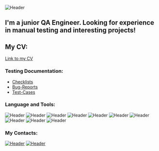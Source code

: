 ![Header](https://github.com/JonseeFX/JonseeFX/blob/main/assets/Mask_group.png)
## I'm a junior QA Engineer. Looking for experience in manual testing and interesting projects!
## My CV:
[Link to my CV](https://docs.google.com/document/d/1hHyeeD2q2tungXacyZBihhw46nYwIZYm)

### Testing Documentation:
- [Checklists](https://github.com/JonseeFX/Checklists)
- [Bug-Reports](https://github.com/JonseeFX/Bug-reports)
- [Test-Cases](https://github.com/JonseeFX/Test-cases)

### Language and Tools:
![Header](https://img.shields.io/badge/Jira-090909?style=for-the-badge&logo=jira&logoColor=136be1)
![Header](https://img.shields.io/badge/Postman-090909?style=for-the-badge&logo=postman&logoColor=f76935)
![Header](https://img.shields.io/badge/Github-090909?style=for-the-badge&logo=github&logoColor=8cc4d7)
![Header](https://img.shields.io/badge/PostgreSQL-090909?style=for-the-badge&logo=PostgreSQL&logoColor=4169E1)
![Header](https://img.shields.io/badge/DevTools-090909?style=for-the-badge&logo=googlechrome&logoColor=2674f2)
![Header](https://img.shields.io/badge/AndroidStudio-090909?style=for-the-badge&logo=androidstudio&logoColor=3DDC84)
![Header](https://img.shields.io/badge/GIT-090909?style=for-the-badge&logo=git&logoColor=F05032)
![Header](https://img.shields.io/badge/Jmeter-090909?style=for-the-badge&logo=apachejmeter&logoColor=D22128)
![Header](https://img.shields.io/badge/Fiddler-090909?style=for-the-badge&logo=fiddler&logoColor=8cc4d7)
![Header](https://img.shields.io/badge/CharlesProxy-090909?style=for-the-badge&logo=charlesproxy&logoColor=8cc4d7)

### My Contacts:
[![Header](https://img.shields.io/badge/Telegram-090909?style=for-the-badge&logo=telegram&logoColor=31a5db)](https://t.me/Real_Jonsee)
[![Header](https://img.shields.io/badge/Linkedin-090909?style=for-the-badge&logo=linkedin&logoColor=0073b1)](https://www.linkedin.com/in/artem-merkulov-a1290b254/)

